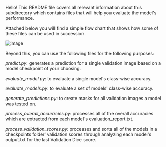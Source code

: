 Hello! This README file covers all relevant information about this subdirectory which contains files that will help you evaluate the model's performance. 

Attached below you will find a simple flow chart that shows how some of these files can be used in succession. 

![image](https://github.com/user-attachments/assets/e0874b0a-2574-483b-bd14-70305a0ebc28)

Beyond this, you can use the following files for the following purposes:

_predict.py_: generates a prediction for a single validation image based on a model checkpoint of your choosing.

_evaluate_model.py_: to evaluate a single model's class-wise accuracy.

_evaluate_models.py_: to evaluate a set of models' class-wise accuracy.

_generate_predictions.py_: to create masks for all validation images a model was tested on.

_process_overall_accuracies.py_: processes all of the overall accuracies which are extracted from each model's evaluation_report.txt.

_process_validation_scores.py_: processes and sorts all of the models in a checkpoints folder' validation scores through analyzing each model's output.txt for the last Validation Dice score. 
